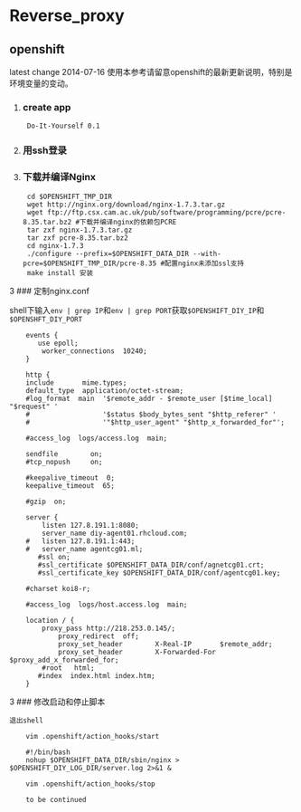 # Reverse_proxy

## openshift
latest change 2014-07-16 使用本参考请留意openshift的最新更新说明，特别是环境变量的变动。

1. ### create app

        Do-It-Yourself 0.1

2. ### 用ssh登录

3. ### 下载并编译Nginx

        cd $OPENSHIFT_TMP_DIR
        wget http://nginx.org/download/nginx-1.7.3.tar.gz
        wget ftp://ftp.csx.cam.ac.uk/pub/software/programming/pcre/pcre-8.35.tar.bz2 #下载并编译nginx的依赖包PCRE
        tar zxf nginx-1.7.3.tar.gz
        tar zxf pcre-8.35.tar.bz2
        cd nginx-1.7.3
        ./configure --prefix=$OPENSHIFT_DATA_DIR --with-pcre=$OPENSHIFT_TMP_DIR/pcre-8.35 #配置nginx未添加ssl支持
        make install 安装

3 ### 定制nginx.conf
   
 shell下输入`env | grep IP`和`env | grep PORT`获取`$OPENSHIFT_DIY_IP`和`$OPENSHFT_DIY_PORT`
        
        events {
	       use epoll;
            worker_connections  10240;
        }
        
        http {
        include       mime.types;
        default_type  application/octet-stream;
        #log_format  main  '$remote_addr - $remote_user [$time_local] "$request" '
        #                  '$status $body_bytes_sent "$http_referer" '
        #                  '"$http_user_agent" "$http_x_forwarded_for"';

        #access_log  logs/access.log  main;

        sendfile        on;
        #tcp_nopush     on;

        #keepalive_timeout  0;
        keepalive_timeout  65;

        #gzip  on;

        server {
            listen 127.8.191.1:8080; 
            server_name diy-agent01.rhcloud.com;
        #	listen 127.8.191.1:443;
        #	server_name agentcg01.ml;
	       #ssl on;
	       #ssl_certificate $OPENSHIFT_DATA_DIR/conf/agnetcg01.crt;
	       #ssl_certificate_key $OPENSHIFT_DATA_DIR/conf/agentcg01.key;

        #charset koi8-r;

        #access_log  logs/host.access.log  main;

        location / {
            proxy_pass http://218.253.0.145/;
                proxy_redirect  off;
                proxy_set_header        X-Real-IP       $remote_addr;
                proxy_set_header        X-Forwarded-For $proxy_add_x_forwarded_for;
            #root   html;
           #index  index.html index.htm;
        }
        
3 ### 修改启动和停止脚本
    
    退出shell
    
        vim .openshift/action_hooks/start
        
        #!/bin/bash
        nohup $OPENSHIFT_DATA_DIR/sbin/nginx > $OPENSHIFT_DIY_LOG_DIR/server.log 2>&1 &
        
        vim .openshift/action_hooks/stop
        
        to be continued
